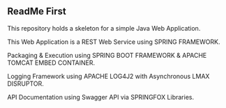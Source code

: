 
## ReadMe First

This repository holds a skeleton for a simple Java Web Application.

This Web Application is a REST Web Service using SPRING FRAMEWORK.

Packaging & Execution using SPRING BOOT FRAMEWORK & APACHE TOMCAT EMBED CONTAINER.

Logging Framework using APACHE LOG4J2 with Asynchronous LMAX DISRUPTOR.

API Documentation using Swagger API via SPRINGFOX Libraries.
